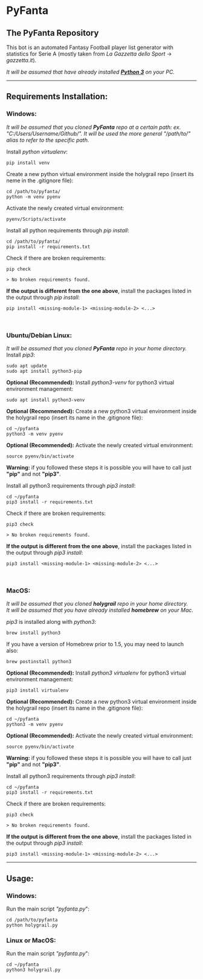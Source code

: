 # PyFanta
## The PyFanta Repository

This bot is an automated Fantasy Football player list generator with statistics for Serie A (mostly taken from *La Gazzetta dello Sport* -> *gazzetta.it*).

*It will be assumed that have already installed [**Python 3**](https://www.python.org/downloads/) on your PC.*

<hr>

## Requirements Installation:
### **Windows:**
*It will be assumed that you cloned **PyFanta** repo at a certain path: ex. "C:/Users/Username/Github/". It will be used the more general "/path/to/" alias to refer to the specific path.*  

Install *python virtualenv*:
```
pip install venv
```
Create a new python virtual environment inside the holygrail repo (insert its neme in the .gitignore file):
```
cd /path/to/pyfanta/
python -m venv pyenv
```
Activate the newly created virtual environment:
```
pyenv/Scripts/activate
```
Install all python requirements through *pip install*:  
```
cd /path/to/pyfanta/
pip install -r requirements.txt
```
Check if there are broken requirements:  
```
pip check

> No broken requirements found.
```
**If the output is different from the one above**, install the packages listed in the output through *pip install*:
```
pip install <missing-module-1> <missing-module-2> <...>
```
<br>

### **Ubuntu/Debian Linux:**
*It will be assumed that you cloned **PyFanta** repo in your home directory.*  
Install *pip3*:  
```
sudo apt update
sudo apt install python3-pip
```
**Optional (Recommended):** Install *python3-venv* for python3 virtual environment management:
```
sudo apt install python3-venv
```
**Optional (Recommended):** Create a new python3 virtual environment inside the holygrail repo (insert its name in the .gitignore file):
```
cd ~/pyfanta
python3 -m venv pyenv
```
**Optional (Recommended):** Activate the newly created virtual environment:
```
source pyenv/bin/activate
```
**Warning:** if you followed these steps it is possible you will have to call just **"pip"** and not **"pip3"**.

Install all python3 requirements through *pip3 install*:  
```
cd ~/pyfanta
pip3 install -r requirements.txt
```
Check if there are broken requirements:  
```
pip3 check

> No broken requirements found.
```
**If the output is different from the one above**, install the packages listed in the output through *pip3 install*:
```
pip3 install <missing-module-1> <missing-module-2> <...>
```
<br>

### **MacOS:**
*It will be assumed that you cloned **holygrail** repo in your home directory.*  
*It will be assumed that you have already installed **homebrew** on your Mac.*  

*pip3* is installed along with *python3*:  
```
brew install python3
```
If you have a version of Homebrew prior to 1.5, you may need to launch also:
```
brew postinstall python3
```
**Optional (Recommended):** Install *python3 virtualenv* for python3 virtual environment management:
```
pip3 install virtualenv
```
**Optional (Recommended):** Create a new python3 virtual environment inside the holygrail repo (insert its name in the .gitignore file):
```
cd ~/pyfanta
python3 -m venv pyenv
```
**Optional (Recommended):** Activate the newly created virtual environment:
```
source pyenv/bin/activate
```
**Warning:** if you followed these steps it is possible you will have to call just **"pip"** and not **"pip3"**.

Install all python3 requirements through *pip3 install*:  
```
cd ~/pyfanta
pip3 install -r requirements.txt
```
Check if there are broken requirements:  
```
pip3 check

> No broken requirements found.
```
**If the output is different from the one above**, install the packages listed in the output through *pip3 install*:
```
pip3 install <missing-module-1> <missing-module-2> <...>
```


<hr>

## Usage:
### **Windows:**
Run the main script *"pyfanta.py*":
```
cd /path/to/pyfanta
python holygrail.py
```
### **Linux or MacOS:**
Run the main script *"pyfanta.py*":
```
cd ~/pyfanta
python3 holygrail.py
```